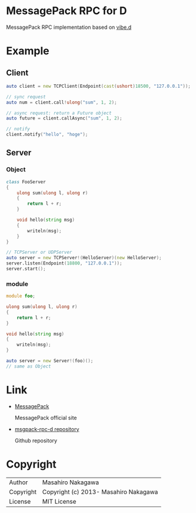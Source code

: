 # MessagePack RPC for D

MessagePack RPC implementation based on [vibe.d](http://vibed.org)

# Example

## Client

```d
auto client = new TCPClient(Endpoint(cast(ushort)18500, "127.0.0.1"));

// sync request
auto num = client.call!ulong("sum", 1, 2);

// async request: return a Future object
auto future = client.callAsync("sum", 1, 2);

// notify
client.notify("hello", "hoge");
```

## Server

### Object

```d
class FooServer
{
    ulong sum(ulong l, ulong r)
    {
        return l + r;
    }

    void hello(string msg)
    {   
        writeln(msg);
    }
}

// TCPServer or UDPServer
auto server = new TCPServer!(HelloServer)(new HelloServer);
server.listen(Endpoint(18800, "127.0.0.1"));
server.start();
```

### module

```d
module foo;

ulong sum(ulong l, ulong r)
{
    return l + r;
}

void hello(string msg)
{   
    writeln(msg);
}

auto server = new Server!(foo)();
// same as Object
```

# Link

* [MessagePack](http://msgpack.org/)

  MessagePack official site

* [msgpack-rpc-d repository](https://github.com/msgpack/msgpack-rpc-d)

  Github repository


# Copyright

<table>
  <tr>
    <td>Author</td><td>Masahiro Nakagawa <repeatedly@gmail.com></td>
  </tr>
  <tr>
    <td>Copyright</td><td>Copyright (c) 2013- Masahiro Nakagawa</td>
  </tr>
  <tr>
    <td>License</td><td>MIT License</td>
  </tr>
</table>
